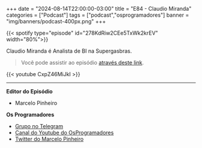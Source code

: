 +++
date = "2024-08-14T22:00:00-03:00"
title = "E84 - Claudio Miranda"
categories = ["Podcast"]
tags = ["podcast","osprogramadores"]
banner = "img/banners/podcast-400px.png"
+++


{{< spotify type="episode" id="278KdRiw2CEe5TxWk2krEV" width="80%">}}

Claudio Miranda é Analista de BI na Supergasbras.

> Você pode assistir ao episódio [através deste link](https://www.youtube.com/watch?v=CxpZ46MiJkI).

{{< youtube CxpZ46MiJkI >}}

___


**Editor do Episódio**

- Marcelo Pinheiro

**Os Programadores**

- [Grupo no Telegram](https://t.me/osprogramadores)
- [Canal do Youtube do OsProgramadores](https://www.youtube.com/channel/UCt_YNYGl6K5yNXlXEQDdwWg?view_as=subscriber)
- [Twitter do Marcelo Pinheiro](https://twitter.com/mpinheir)


